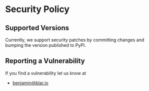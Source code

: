 # Security Policy

## Supported Versions

Currently, we support security patches by committing changes and bumping the version published to PyPi.

## Reporting a Vulnerability
 If you find a vulnerability let us know at
  - benjamin@blar.io
